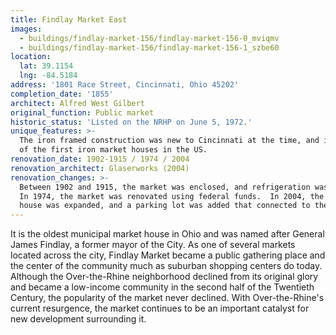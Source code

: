 ```yaml
---
title: Findlay Market East
images:
  - buildings/findlay-market-156/findlay-market-156-0_mviqmv
  - buildings/findlay-market-156/findlay-market-156-1_szbe60
location:
  lat: 39.1154
  lng: -84.5184
address: '1801 Race Street, Cincinnati, Ohio 45202'
completion_date: '1855'
architect: Alfred West Gilbert
original_function: Public market
historic_status: 'Listed on the NRHP on June 5, 1972.'
unique_features: >-
  The iron framed construction was new to Cincinnati at the time, and it was one
  of the first iron market houses in the US.
renovation_date: 1902-1915 / 1974 / 2004
renovation_architect: Glaserworks (2004)
renovation_changes: >-
  Between 1902 and 1915, the market was enclosed, and refrigeration was added.
  In 1974, the market was renovated using federal funds.  In 2004, the market
  house was expanded, and a parking lot was added that connected to the market.
---
```


It is the oldest municipal market house in Ohio and was named after General James Findlay, a former mayor of the City. As one of several markets located across the city, Findlay Market became a public gathering place and the center of the community much as suburban shopping centers do today. Although the Over-the-Rhine neighborhood declined from its original glory and became a low-income community in the second half of the Twentieth Century, the popularity of the market never declined. With Over-the-Rhine's current resurgence, the market continues to be an important catalyst for new development surrounding it.
